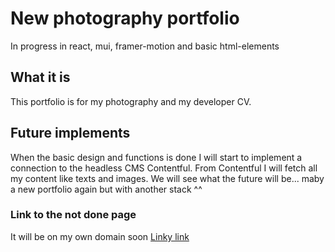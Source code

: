# New photography portfolio

In progress in react, mui, framer-motion and basic html-elements

## What it is

This portfolio is for my photography and my developer CV.

## Future implements

When the basic design and functions is done I will start to implement a connection to the headless CMS Contentful.
From Contentful I will fetch all my content like texts and images.
We will see what the future will be... maby a new portfolio again but with another stack ^^

### Link to the not done page
It will be on my own domain soon
[Linky link](https://nicklas-holmqvist.netlify.app/)
